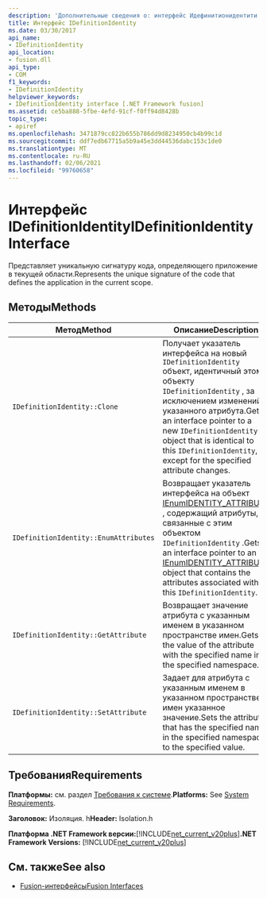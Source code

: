 ```yaml
---
description: 'Дополнительные сведения о: интерфейс Идефинитионидентити'
title: Интерфейс IDefinitionIdentity
ms.date: 03/30/2017
api_name:
- IDefinitionIdentity
api_location:
- fusion.dll
api_type:
- COM
f1_keywords:
- IDefinitionIdentity
helpviewer_keywords:
- IDefinitionIdentity interface [.NET Framework fusion]
ms.assetid: ce5ba888-5fbe-4efd-91cf-f0ff94d8428b
topic_type:
- apiref
ms.openlocfilehash: 3471879cc822b655b786dd9d8234950cb4b99c1d
ms.sourcegitcommit: ddf7edb67715a5b9a45e3dd44536dabc153c1de0
ms.translationtype: MT
ms.contentlocale: ru-RU
ms.lasthandoff: 02/06/2021
ms.locfileid: "99760658"
---
```

# <a name="idefinitionidentity-interface"></a><span data-ttu-id="df30d-103">Интерфейс IDefinitionIdentity</span><span class="sxs-lookup"><span data-stu-id="df30d-103">IDefinitionIdentity Interface</span></span>

<span data-ttu-id="df30d-104">Представляет уникальную сигнатуру кода, определяющего приложение в текущей области.</span><span class="sxs-lookup"><span data-stu-id="df30d-104">Represents the unique signature of the code that defines the application in the current scope.</span></span>  
  
## <a name="methods"></a><span data-ttu-id="df30d-105">Методы</span><span class="sxs-lookup"><span data-stu-id="df30d-105">Methods</span></span>  
  
|<span data-ttu-id="df30d-106">Метод</span><span class="sxs-lookup"><span data-stu-id="df30d-106">Method</span></span>|<span data-ttu-id="df30d-107">Описание</span><span class="sxs-lookup"><span data-stu-id="df30d-107">Description</span></span>|  
|------------|-----------------|  
|`IDefinitionIdentity::Clone`|<span data-ttu-id="df30d-108">Получает указатель интерфейса на новый `IDefinitionIdentity` объект, идентичный этому объекту `IDefinitionIdentity` , за исключением изменений указанного атрибута.</span><span class="sxs-lookup"><span data-stu-id="df30d-108">Gets an interface pointer to a new `IDefinitionIdentity` object that is identical to this `IDefinitionIdentity`, except for the specified attribute changes.</span></span>|  
|`IDefinitionIdentity::EnumAttributes`|<span data-ttu-id="df30d-109">Возвращает указатель интерфейса на объект [IEnumIDENTITY_ATTRIBUTE](ienumidentity-attribute-interface.md) , содержащий атрибуты, связанные с этим объектом `IDefinitionIdentity` .</span><span class="sxs-lookup"><span data-stu-id="df30d-109">Gets an interface pointer to an [IEnumIDENTITY_ATTRIBUTE](ienumidentity-attribute-interface.md) object that contains the attributes associated with this `IDefinitionIdentity`.</span></span>|  
|`IDefinitionIdentity::GetAttribute`|<span data-ttu-id="df30d-110">Возвращает значение атрибута с указанным именем в указанном пространстве имен.</span><span class="sxs-lookup"><span data-stu-id="df30d-110">Gets the value of the attribute with the specified name in the specified namespace.</span></span>|  
|`IDefinitionIdentity::SetAttribute`|<span data-ttu-id="df30d-111">Задает для атрибута с указанным именем в указанном пространстве имен указанное значение.</span><span class="sxs-lookup"><span data-stu-id="df30d-111">Sets the attribute that has the specified name in the specified namespace to the specified value.</span></span>|  
  
## <a name="requirements"></a><span data-ttu-id="df30d-112">Требования</span><span class="sxs-lookup"><span data-stu-id="df30d-112">Requirements</span></span>  

 <span data-ttu-id="df30d-113">**Платформы:** см. раздел [Требования к системе](../../get-started/system-requirements.md).</span><span class="sxs-lookup"><span data-stu-id="df30d-113">**Platforms:** See [System Requirements](../../get-started/system-requirements.md).</span></span>  
  
 <span data-ttu-id="df30d-114">**Заголовок:** Изоляция. h</span><span class="sxs-lookup"><span data-stu-id="df30d-114">**Header:** Isolation.h</span></span>  
  
 <span data-ttu-id="df30d-115">**Платформа .NET Framework версии:**[!INCLUDE[net_current_v20plus](../../../../includes/net-current-v20plus-md.md)]</span><span class="sxs-lookup"><span data-stu-id="df30d-115">**.NET Framework Versions:** [!INCLUDE[net_current_v20plus](../../../../includes/net-current-v20plus-md.md)]</span></span>  
  
## <a name="see-also"></a><span data-ttu-id="df30d-116">См. также</span><span class="sxs-lookup"><span data-stu-id="df30d-116">See also</span></span>

- [<span data-ttu-id="df30d-117">Fusion-интерфейсы</span><span class="sxs-lookup"><span data-stu-id="df30d-117">Fusion Interfaces</span></span>](fusion-interfaces.md)
